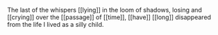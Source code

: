 The last of the whispers [[lying]] in the loom of shadows, losing and [[crying]] over the [[passage]] of [[time]], [[have]] [[long]] disappeared from the life I lived as a silly child.  